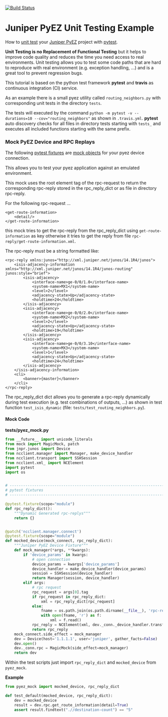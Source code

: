 [![Build Status](https://travis-ci.org/GIC-de/Juniper-PyEZ-Unit-Testing.svg)](https://travis-ci.org/GIC-de/Juniper-PyEZ-Unit-Testing)
# Juniper PyEZ Unit Testing Example
How to [unit test](https://en.wikipedia.org/wiki/Unit_testing)
your [Juniper PyEZ](https://github.com/Juniper/py-junos-eznc)
project with [pytest](https://pytest.org).

__Unit Testing is no Replacement of Functional Testing__
but it helps to improve code quality and reduces the time you need access to
real environments. Unit testing allows you to test some code paths that are
hard to reproduce with real environment (e.g. exception handling, ...) and is
a great tool to prevent regression bugs.

This tutorial is based on the python test framework __pytest__ and __travis__ as
continuous integration (CI) service.

As an example there is a small pyez utility called `routing_neighbors.py`
with corresponding unit tests in the directory `tests`.

The tests will executed by the command
`python -m pytest -v --durations=10 --cov="routing_neighbors"`
as shown in `.travis.yml`. __pytest__ auto discovery checks for all files in
directory tests starting with `tests_` and executes all included functions
starting with the same prefix.

### Mock PyEZ Device and RPC Replays

The following [pytest fixtures](https://pytest.org/latest/fixture.html) are
[mock objects](https://en.wikipedia.org/wiki/Mock_object) for your
pyez device connection.

This allows you to test your pyez application against an emulated environment.

This mock uses the root element tag of the rpc-request to return the
corresponding rpc-reply stored in the rpc_reply_dict or as file in directory
rpc-reply.

For the following rpc-request ...
```
<get-route-information>
    <detail/>
</get-route-information>
```
this mock tries to get the rpc-reply from the rpc_reply_dict using
`get-route-information` as key otherwise it tries to get the reply from file
`rpc-reply/get-route-information.xml`.

The rpc-reply must be a string formatted like:
```
<rpc-reply xmlns:junos="http://xml.juniper.net/junos/14.1R4/junos">
    <isis-adjacency-information xmlns="http://xml.juniper.net/junos/14.1R4/junos-routing" junos:style="brief">
        <isis-adjacency>
            <interface-name>ge-0/0/1.0</interface-name>
            <system-name>MX1</system-name>
            <level>2</level>
            <adjacency-state>Up</adjacency-state>
            <holdtime>24</holdtime>
        </isis-adjacency>
        <isis-adjacency>
            <interface-name>ge-0/0/2.0</interface-name>
            <system-name>MX2</system-name>
            <level>2</level>
            <adjacency-state>Up</adjacency-state>
            <holdtime>19</holdtime>
        </isis-adjacency>
        <isis-adjacency>
            <interface-name>ge-0/0/3.10</interface-name>
            <system-name>MX3</system-name>
            <level>1</level>
            <adjacency-state>Up</adjacency-state>
            <holdtime>24</holdtime>
        </isis-adjacency>
    </isis-adjacency-information>
    <cli>
        <banner>{master}</banner>
    </cli>
</rpc-reply>
```

The rpc_reply_dict dict allows you to generate a rpc-reply dynamically during test
execution (e.g. test combinations of outputs, ...) as shown in test function
`test_isis_dynamic` (file: `tests/test_routing_neighbors.py`).

#### Mock Code

__tests/pyez_mock.py__
```Python
from __future__ import unicode_literals
from mock import MagicMock, patch
from jnpr.junos import Device
from ncclient.manager import Manager, make_device_handler
from ncclient.transport import SSHSession
from ncclient.xml_ import NCElement
import pytest
import os


# ------------------------------------------------------------------------------
# pytest fixtures
# ------------------------------------------------------------------------------

@pytest.fixture(scope="module")
def rpc_reply_dict():
    """Dynamic Generated rpc-replys"""
    return {}


@patch('ncclient.manager.connect')
@pytest.fixture(scope="module")
def mocked_device(mock_connect, rpc_reply_dict):
    """Juniper PyEZ Device Fixture"""
    def mock_manager(*args, **kwargs):
        if 'device_params' in kwargs:
            # open connection
            device_params = kwargs['device_params']
            device_handler = make_device_handler(device_params)
            session = SSHSession(device_handler)
            return Manager(session, device_handler)
        elif args:
            # rpc request
            rpc_request = args[0].tag
            if rpc_request in rpc_reply_dict:
                xml = rpc_reply_dict[rpc_request]
            else:
                fname = os.path.join(os.path.dirname(__file__), 'rpc-reply', rpc_request + '.xml')
                with open(fname, 'r') as f:
                    xml = f.read()
            rpc_reply = NCElement(xml, dev._conn._device_handler.transform_reply())
            return rpc_reply
    mock_connect.side_effect = mock_manager
    dev = Device(host='1.1.1.1', user='juniper', gather_facts=False)
    dev.open()
    dev._conn.rpc = MagicMock(side_effect=mock_manager)
    return dev
```

Within the test scripts just import `rpc_reply_dict` and `mocked_device` from `pyez_mock`.

__Example__
```Python
from pyez_mock import mocked_device, rpc_reply_dict

def test_default(mocked_device, rpc_reply_dict):
    dev = mocked_device
    result = dev.rpc.get_route_information(detail=True)
    assert result.findtext(".//destination-count") == "5"
```
